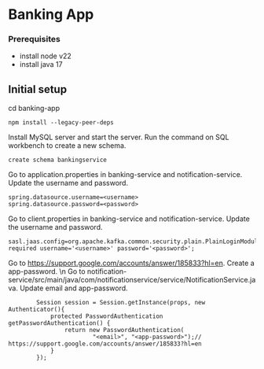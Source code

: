 # Banking App

### Prerequisites

- install node v22
- install java 17

## Initial setup

cd banking-app
```
npm install --legacy-peer-deps
```

Install MySQL server and start the server. Run the command on SQL workbench to create a new schema.
```
create schema bankingservice
```

Go to application.properties in banking-service and notification-service. Update the username and password.
```
spring.datasource.username=<username>
spring.datasource.password=<password>
```

Go to client.properties in banking-service and notification-service. Update the username and password.
```
sasl.jaas.config=org.apache.kafka.common.security.plain.PlainLoginModule required username='<username>' password='<password>';
```

Go to https://support.google.com/accounts/answer/185833?hl=en. Create a app-password. \n
Go to notification-service/src/main/java/com/notificationservice/service/NotificationService.java. Update email and app-password.
```
        Session session = Session.getInstance(props, new Authenticator(){
            protected PasswordAuthentication getPasswordAuthentication() {
                return new PasswordAuthentication(
                        "<email>", "<app-password>");// https://support.google.com/accounts/answer/185833?hl=en
            }
        });
```
